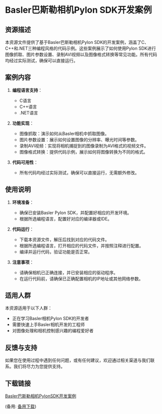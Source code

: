 # Basler巴斯勒相机Pylon SDK开发案例

## 资源描述

本资源文件提供了基于Basler巴斯勒相机Pylon SDK的开发案例，涵盖了C、C++和.NET三种编程风格的代码示例。这些案例展示了如何使用Pylon SDK进行图像抓取、图片参数设置、录制AVI视频以及图像格式转换等常见功能。所有代码均经过实际测试，确保可以直接运行。

## 案例内容

1. **编程语言支持**：
   - C语言
   - C++语言
   - .NET语言

2. **功能实现**：
   - 图像抓取：演示如何从Basler相机中抓取图像。
   - 图片参数设置：展示如何设置图像的分辨率、曝光时间等参数。
   - 录制AVI视频：实现将相机捕捉到的图像录制为AVI格式的视频文件。
   - 图像格式转换：提供代码示例，展示如何将图像转换为不同的格式。

3. **代码可用性**：
   - 所有代码均经过实际测试，确保可以直接运行，无需额外修改。

## 使用说明

1. **环境准备**：
   - 确保已安装Basler Pylon SDK，并配置好相应的开发环境。
   - 根据所选编程语言，配置好对应的编译器或IDE。

2. **代码运行**：
   - 下载本资源文件，解压后找到对应的代码文件。
   - 根据所选编程语言，打开相应的代码文件，并按照注释进行配置。
   - 编译并运行代码，验证功能是否正常。

3. **注意事项**：
   - 请确保相机已正确连接，并已安装相应的驱动程序。
   - 在运行代码前，请确保已正确配置相机的IP地址或其他网络参数。

## 适用人群

本资源适用于以下人群：
- 正在学习Basler相机Pylon SDK的开发者
- 需要快速上手Basler相机开发的工程师
- 对图像处理和相机控制感兴趣的编程爱好者

## 反馈与支持

如果您在使用过程中遇到任何问题，或有任何建议，欢迎通过相关渠道与我们联系。我们将尽力为您提供支持。

## 下载链接
[Basler巴斯勒相机PylonSDK开发案例](https://pan.quark.cn/s/f8d6096aa1ab) 

(备用: [备用下载](https://pan.baidu.com/s/1U9LU3pAqKB81tcqIAoToug?pwd=1234))
